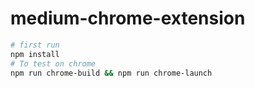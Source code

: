 # medium-chrome-extension

```bash
# first run
npm install
# To test on chrome
npm run chrome-build && npm run chrome-launch
```
